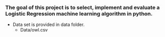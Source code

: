 ### The goal of this project is to select, implement and evaluate a Logistic Regression machine learning algorithm in python.

* Data set is provided in data folder. 
  * Data/owl.csv
